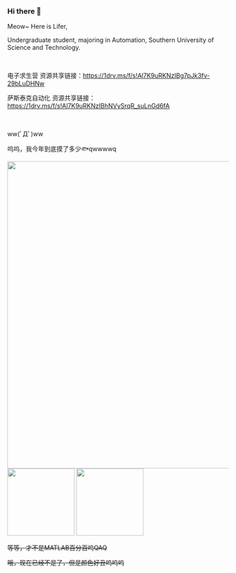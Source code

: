 ### Hi there 👋

<!--
**LiferLifer/LiferLifer** is a ✨ _special_ ✨ repository because its `README.md` (this file) appears on your GitHub profile.

Here are some ideas to get you started:

- 🔭 I’m currently working on ...
- 🌱 I’m currently learning ...
- 👯 I’m looking to collaborate on ...
- 🤔 I’m looking for help with ...
- 💬 Ask me about ...
- 📫 How to reach me: ...
- 😄 Pronouns: ...
- ⚡ Fun fact: ...
  -->

Meow~ Here is Lifer,

Undergraduate student, majoring in Automation, Southern University of Science and Technology.

<br />

电子求生营 资源共享链接：https://1drv.ms/f/s!Al7K9uRKNzIBg7pJk3fv-29bLuDHNw

萨斯泰克自动化 资源共享链接：https://1drv.ms/f/s!Al7K9uRKNzIBhNVySrqR_suLnGd6fA

<br />

ww(ﾟДﾟ)ww

呜呜，我今年到底摸了多少🐟qwwwwq

<p>

 <img width=700 align="center" src="https://github-profile-summary-cards.vercel.app/api/cards/profile-details?username=liferlifer&theme=vue"/> 

 <img height=153 src="https://github-readme-stats.vercel.app/api?username=liferlifer&show_icons=true&count_private=true&theme=vue"> 

 <img height=153 src="https://github-readme-stats.vercel.app/api/top-langs/?username=liferlifer&layout=compact&theme=vue&hide=html,javascript">
  
<p>

~~等等，才不是MATLAB百分百呜QAQ~~
  
~~哦，现在已经不是了，但是颜色好丑呜呜呜~~
